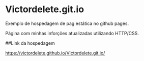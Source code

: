 # Victordelete.git.io
Exemplo de hospedagem de pag estática no github pages. 

Página com minhas inforções atualizadas utilizando HTTP/CSS.

##Link da hospedagem

https://victordelete.github.io/Victordelete.git.io/
